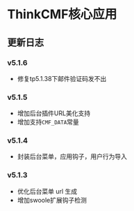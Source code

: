 # ThinkCMF核心应用

## 更新日志
### v5.1.6
* 修复tp5.1.38下邮件验证码发不出

### v5.1.5
* 增加后台插件URL美化支持
* 增加支持`CMF_DATA`常量

### v5.1.4
* 封装后台菜单，应用钩子，用户行为导入

### v5.1.3
* 优化后台菜单 url 生成
* 增加swoole扩展钩子检测